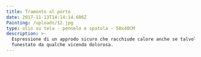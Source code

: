 ```yaml
---
title: Tramonto al porto
date: 2017-11-13T14:14:14.686Z
Painting: /uploads/12.jpg
type: olio su tela - pennelo e spatola - 50x40CM
description: >-
  Espressione di un approdo sicuro che racchiude calore anche se talvolta
  funestato da qualche vicenda dolorosa.
---
```


